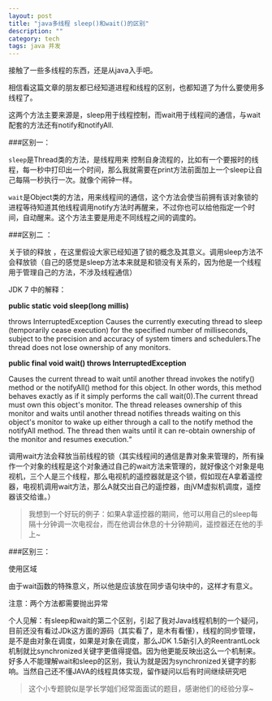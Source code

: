```yaml
---
layout: post
title: "java多线程 sleep()和wait()的区别"
description: ""
category: tech
tags: java 并发
---
```

接触了一些多线程的东西，还是从java入手吧。

相信看这篇文章的朋友都已经知道进程和线程的区别，也都知道了为什么要使用多线程了。

这两个方法主要来源是，sleep用于线程控制，而wait用于线程间的通信，与wait配套的方法还有notify和notifyAll.

###区别一：

`sleep`是Thread类的方法，是线程用来 控制自身流程的，比如有一个要报时的线程，每一秒中打印出一个时间，那么我就需要在print方法前面加上一个sleep让自己每隔一秒执行一次。就像个闹钟一样。

`wait`是Object类的方法，用来线程间的通信，这个方法会使当前拥有该对象锁的进程等待知道其他线程调用notify方法时再醒来，不过你也可以给他指定一个时间，自动醒来。这个方法主要是用走不同线程之间的调度的。


###区别二 ：

关于锁的释放 ，在这里假设大家已经知道了锁的概念及其意义。调用sleep方法不会释放锁（自己的感觉是sleep方法本来就是和锁没有关系的，因为他是一个线程用于管理自己的方法，不涉及线程通信）

JDK 7 中的解释：

**public static void sleep(long millis)**

throws InterruptedException
Causes the currently executing thread to sleep (temporarily cease execution) for the specified number of milliseconds, subject to the precision and accuracy of system timers and schedulers.The thread does not lose ownership of any monitors.
 

**public final void wait() throws InterruptedException**

Causes the current thread to wait until another thread invokes the notify() method or the notifyAll() method for this object. In other words,  this method behaves exactly as if it simply performs the call wait(0).The current thread must own this object's monitor. The thread releases ownership of this monitor and    waits until another thread notifies threads waiting on this object's monitor to wake up either through a call to the notify method  the notifyAll method. The thread then waits until it can re-obtain ownership of the monitor and resumes execution.“  


调用wait方法会释放当前线程的锁（其实线程间的通信是靠对象来管理的，所有操作一个对象的线程是这个对象通过自己的wait方法来管理的，就好像这个对象是电视机，三个人是三个线程，那么电视机的遥控器就是这个锁，假如现在A拿着遥控器，电视机调用wait方法，那么A就交出自己的遥控器，由jVM虚拟机调度，遥控器该交给谁。）
> 我想到一个好玩的例子：如果A拿遥控器的期间，他可以用自己的sleep每隔十分钟调一次电视台，而在他调台休息的十分钟期间，遥控器还在他的手上~



###区别三：

使用区域  

由于wait函数的特殊意义，所以他是应该放在同步语句块中的，这样才有意义。

注意：两个方法都需要抛出异常

个人见解：有sleep和wait的第二个区别，引起了我对Java线程机制的一个疑问，目前还没有看过JDk这方面的源码（其实看了，是木有看懂），线程的同步管理，是不是由对象在调度，如果是对象在调度，那么JDK 1.5新引入的ReentrantLock机制就比synchronized关键字更值得提倡。因为他更能反映出这么一个机制来。好多人不能理解wait和sleep的区别，我认为就是因为synchronized关键字的影响。当然自己还不懂JAVA的线程具体实现，留作疑问以后有时间继续研究吧



> 这个小专题貌似是学长学姐们经常面面试的题目，感谢他们的经验分享~
   



